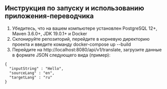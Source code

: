 ## Инструкция по запуску и использованию приложения-переводчика
1. Убедитесь, что на вашем компьютере установлен PostgreSQL 12+, Maven 3.6.0+, JDK 19.0.1+ и Docker 
2. Склонируйте репозиторий, перейдите в корневую директорию проекта и введите команду docker-compose up --build
3. Перейдите на http://localhost:8080/api/v1/translate, загрузите данные в формате JSON следующего вида (пример):

```
{
  "inputString" : "Hello",
  "sourceLang" : "en",
  "targetLang" : "ru"
}
```
